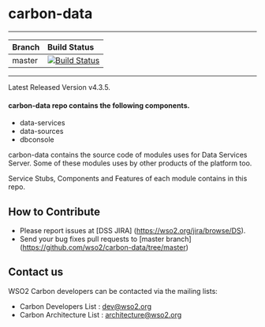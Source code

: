 # carbon-data

---

|  Branch | Build Status |
| :------------ |:-------------
| master      | [![Build Status](https://wso2.org/jenkins/job/platform-builds/job/carbon-data/badge/icon)](https://wso2.org/jenkins/job/platform-builds/job/carbon-data/) |


---



Latest Released Version v4.3.5.

#### carbon-data repo contains the following components.

* data-services      
* data-sources
* dbconsole  
    
carbon-data contains the source code of modules uses for Data Services Server. Some of these modules uses by other products of the platform too.

Service Stubs, Components and Features of each module contains in this repo.

## How to Contribute
* Please report issues at [DSS JIRA] (https://wso2.org/jira/browse/DS).
* Send your bug fixes pull requests to [master branch] (https://github.com/wso2/carbon-data/tree/master) 

## Contact us
WSO2 Carbon developers can be contacted via the mailing lists:

* Carbon Developers List : dev@wso2.org
* Carbon Architecture List : architecture@wso2.org
